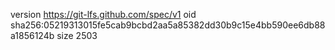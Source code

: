 version https://git-lfs.github.com/spec/v1
oid sha256:05219313015fe5cab9bcbd2aa5a85382dd30b9c15e4bb590ee6db88a1856124b
size 2503
